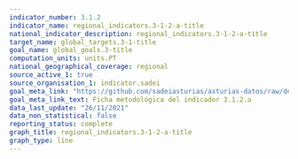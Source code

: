 ```yaml
---
indicator_number: 3.1.2
indicator_name: regional_indicators.3-1-2-a-title
national_indicator_description: regional_indicators.3-1-2-a-title
target_name: global_targets.3-1-title
goal_name: global_goals.3-title
computation_units: units.PT
national_geographical_coverage: regional
source_active_1: true
source_organisation_1: indicator.sadei
goal_meta_link: "https://github.com/sadeiasturias/asturias-datos/raw/develop/descargas/metodologia/3.1.2.a.pdf"
goal_meta_link_text: Ficha metodológica del indicador 3.1.2.a
data_last_update: "26/11/2021"
data_non_statistical: false
reporting_status: complete
graph_title: regional_indicators.3-1-2-a-title
graph_type: line
---
```

